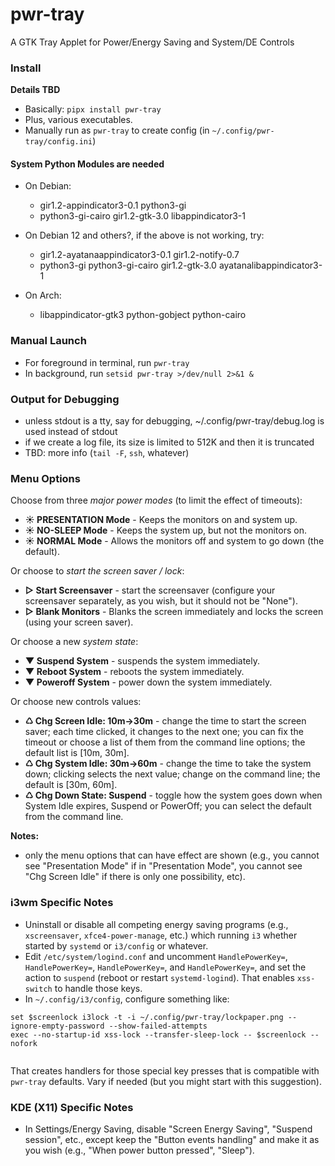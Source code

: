 # pwr-tray
A GTK Tray Applet for Power/Energy Saving and System/DE Controls 

### Install
**Details TBD**
* Basically: `pipx install pwr-tray`
* Plus, various executables.
* Manually run as `pwr-tray` to create config (in `~/.config/pwr-tray/config.ini`)
#### System Python Modules are needed
* On Debian:
    * gir1.2-appindicator3-0.1 python3-gi
    * python3-gi-cairo gir1.2-gtk-3.0 libappindicator3-1
* On Debian 12 and others?, if the above is not working, try:
    * gir1.2-ayatanaappindicator3-0.1 gir1.2-notify-0.7
    * python3-gi python3-gi-cairo gir1.2-gtk-3.0 ayatanalibappindicator3-1

* On Arch:
    * libappindicator-gtk3 python-gobject python-cairo




### Manual Launch
- For foreground in terminal, run `pwr-tray`
- In background, run `setsid pwr-tray >/dev/null 2>&1 &`

### Output for Debugging 
- unless stdout is a tty, say for debugging, ~/.config/pwr-tray/debug.log is used instead of stdout
- if we create a log file, its size is limited to 512K and then it is truncated
- TBD: more info (`tail -F`, `ssh`, whatever)

### Menu Options
Choose from three *major power modes* (to limit the effect of timeouts):
- **☀ PRESENTATION Mode** -  Keeps the monitors on and system up.
- **☀ NO-SLEEP Mode** - Keeps the system up, but not the monitors on.
- **☀ NORMAL Mode** - Allows the monitors off and system to go down (the default).

Or choose to *start the screen saver / lock*:
- **▷ Start Screensaver** - start the screensaver (configure your screensaver separately, as you wish, but it should not be "None").
- **▷ Blank Monitors** - Blanks the screen immediately and locks the screen (using your screen saver).

Or choose a new *system state*:
- **▼ Suspend System** - suspends the system immediately.
- **▼ Reboot System** - reboots the system immediately.
- **▼ Poweroff System** - power down the system immediately.

Or choose new controls values: 
- **♺ Chg Screen Idle: 10m->30m** - change the time to start the screen saver; each time clicked, it changes to the next one; you can fix the timeout or choose a list of them from the command line options; the default list is [10m, 30m].
- **♺ Chg System Idle: 30m->60m** - change the time to take the system down; clicking selects the next value; change on the command line; the default is [30m, 60m].
- **♺ Chg Down State: Suspend** - toggle how the system goes down when System Idle expires, Suspend or PowerOff;  you can select the default from the command line.

**Notes:**
- only the menu options that can have effect are shown (e.g., you cannot see "Presentation Mode" if in "Presentation Mode", you cannot see "Chg Screen Idle" if there is only one possibility, etc).


### i3wm Specific Notes
* Uninstall or disable all competing energy saving programs (e.g., `xscreensaver`, `xfce4-power-manage`, etc.) which running `i3` whether started by `systemd` or `i3/config` or whatever.
* Edit `/etc/system/logind.conf` and uncomment `HandlePowerKey=`, `HandlePowerKey=`, `HandlePowerKey=`, and `HandlePowerKey=`, and set the action to `suspend` (reboot or restart `systemd-logind`).  That enables `xss-switch` to handle those keys.
* In `~/.config/i3/config`, configure something like:
```
set $screenlock i3lock -t -i ~/.config/pwr-tray/lockpaper.png --ignore-empty-password --show-failed-attempts
exec --no-startup-id xss-lock --transfer-sleep-lock -- $screenlock --nofork
            
```
That creates handlers for those special key presses that is compatible with `pwr-tray` defaults. Vary if needed (but you might start with this suggestion).

### KDE (X11) Specific Notes
* In Settings/Energy Saving, disable "Screen Energy Saving", "Suspend session", etc., except keep the "Button events handling" and make it as you wish (e.g., "When power button pressed", "Sleep").

